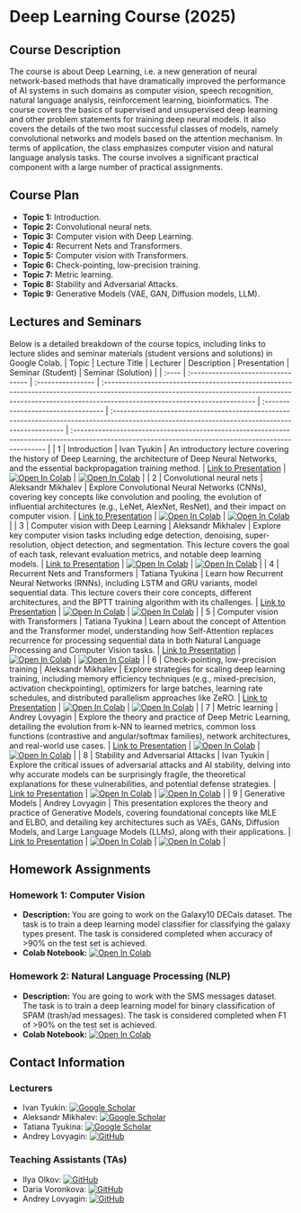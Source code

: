 # Deep Learning Course (2025)

## Course Description

The course is about Deep Learning, i.e. a new generation of neural network-based methods that have dramatically improved the performance of AI systems in such domains as computer vision, speech recognition, natural language analysis, reinforcement learning, bioinformatics. The course covers the basics of supervised and unsupervised deep learning and other problem statements for training deep neural models. It also covers the details of the two most successful classes of models, namely convolutional networks and models based on the attention mechanism. In terms of application, the class emphasizes computer vision and natural language analysis tasks. The course involves a significant practical component with a large number of practical assignments.

## Course Plan

* **Topic 1:** Introduction.
* **Topic 2:** Convolutional neural nets.
* **Topic 3:** Computer vision with Deep Learning.
* **Topic 4:** Recurrent Nets and Transformers.
* **Topic 5:** Computer vision with Transformers.
* **Topic 6:** Check-pointing, low-precision training.
* **Topic 7:** Metric learning.
* **Topic 8:** Stability and Adversarial Attacks.
* **Topic 9:** Generative Models (VAE, GAN, Diffusion models, LLM).

## Lectures and Seminars

Below is a detailed breakdown of the course topics, including links to lecture slides and seminar materials (student versions and solutions) in Google Colab.
| Topic | Lecture Title                      | Lecturer          | Description                                                                                                                                                                                             | Presentation                       | Seminar (Student)                                                                                                                               | Seminar (Solution)                                                                                                                                  |
| :---- | :--------------------------------- | :---------------- | :------------------------------------------------------------------------------------------------------------------------------------------------------------------------------------------------------ | :--------------------------------- | :---------------------------------------------------------------------------------------------------------------------------------------------- | :---------------------------------------------------------------------------------------------------------------------------------------------------- |
| 1     | Introduction                       | Ivan Tyukin       | An introductory lecture covering the history of Deep Learning, the architecture of Deep Neural Networks, and the essential backpropagation training method.                                                | [Link to Presentation](https://lms.skoltech.ru/courses/5562/files/folder/Lecture%201?preview=364924) | [![Open In Colab](https://colab.research.google.com/assets/colab-badge.svg)]([https://colab.research.google.com/drive/1yM_ooY7ujkt5ozDHaPyBCe-l1sTRROKH?usp=sharing](https://colab.research.google.com/drive/1kHzRO0p52ONdEmA8e7-6IlUtQXg6R6qB?usp=sharing))                             | [![Open In Colab](https://colab.research.google.com/assets/colab-badge.svg)](https://colab.research.google.com/drive/1fZSUfULn9Zu0Dq4dhueBaRz5XO1Aym2a?usp=sharing)                                 |
| 2     | Convolutional neural nets          | Aleksandr Mikhalev       | Explore Convolutional Neural Networks (CNNs), covering key concepts like convolution and pooling, the evolution of influential architectures (e.g., LeNet, AlexNet, ResNet), and their impact on computer vision. | [Link to Presentation](https://lms.skoltech.ru/courses/5562/files/folder/Lecture%202?preview=365907) | [![Open In Colab](https://colab.research.google.com/assets/colab-badge.svg)](https://colab.research.google.com/drive/1Pp5TPXzTt4wq80ryacY_SRU4QYQlff2Z?usp=sharing)                             | [![Open In Colab](https://colab.research.google.com/assets/colab-badge.svg)](https://colab.research.google.com/drive/1_Fbtusn_o0XcgHhEOAKgaLmfWBa2qClf?usp=sharing)                                 |
| 3     | Computer vision with Deep Learning | Aleksandr Mikhalev       | Explore key computer vision tasks including edge detection, denoising, super-resolution, object detection, and segmentation. This lecture covers the goal of each task, relevant evaluation metrics, and notable deep learning models. | [Link to Presentation](https://lms.skoltech.ru/courses/5562/files/folder/Lecture%203?preview=366470) | [![Open In Colab](https://colab.research.google.com/assets/colab-badge.svg)](https://colab.research.google.com/drive/1yM_ooY7ujkt5ozDHaPyBCe-l1sTRROKH?usp=sharing)                             | [![Open In Colab](https://colab.research.google.com/assets/colab-badge.svg)](https://colab.research.google.com/drive/1ZafQTkkXfuoXNys_1M8moUlvNMK0WupC?usp=sharing)                                 |
| 4     | Recurrent Nets and Transformers    | Tatiana Tyukina   | Learn how Recurrent Neural Networks (RNNs), including LSTM and GRU variants, model sequential data. This lecture covers their core concepts, different architectures, and the BPTT training algorithm with its challenges. | [Link to Presentation](https://lms.skoltech.ru/courses/5562/files/folder/Lecture%204?preview=367880) | [![Open In Colab](https://colab.research.google.com/assets/colab-badge.svg)](https://colab.research.google.com/drive/121j-g3S6ZNO3rgaXm3KXr791BIBuM5JG?usp=sharing)                             | [![Open In Colab](https://colab.research.google.com/assets/colab-badge.svg)](https://colab.research.google.com/drive/1EXHtvXAyODG9qz-n5f9U9KQYQx2L45OG?usp=sharing)                                 |
| 5     | Computer vision with Transformers  | Tatiana Tyukina   | Learn about the concept of Attention and the Transformer model, understanding how Self-Attention replaces recurrence for processing sequential data in both Natural Language Processing and Computer Vision tasks. | [Link to Presentation](https://lms.skoltech.ru/courses/5562/files/folder/Lecture%205?preview=367883) | [![Open In Colab](https://colab.research.google.com/assets/colab-badge.svg)](https://colab.research.google.com/drive/1v-x9GkxTY7eKb7cyteIzLwzTvEmbQI-s?usp=sharing)                             | [![Open In Colab](https://colab.research.google.com/assets/colab-badge.svg)](https://colab.research.google.com/drive/1WlcRcXftAvKjosDhdlVe7O4aaFMwPd5r?usp=sharing)                                 |
| 6     | Check-pointing, low-precision training | Aleksandr Mikhalev   | Explore strategies for scaling deep learning training, including memory efficiency techniques (e.g., mixed-precision, activation checkpointing), optimizers for large batches, learning rate schedules, and distributed parallelism approaches like ZeRO. | [Link to Presentation](https://lms.skoltech.ru/courses/5562/files/folder/Lecture%206?preview=368542) | [![Open In Colab](https://colab.research.google.com/assets/colab-badge.svg)](https://colab.research.google.com/drive/1kBWYOf13wx_tF4AwRvcPqQm0sHTjVNsz?usp=sharing)                             | [![Open In Colab](https://colab.research.google.com/assets/colab-badge.svg)](https://colab.research.google.com/drive/1VQdPKKSTLtI1JeMT5rGKaN7jXy3lQkGa?usp=sharing)                                 |
| 7     | Metric learning                  | Andrey Lovyagin   | Explore the theory and practice of Deep Metric Learning, detailing the evolution from k-NN to learned metrics, common loss functions (contrastive and angular/softmax families), network architectures, and real-world use cases. | [Link to Presentation](https://lms.skoltech.ru/courses/5562/files/folder/Lecture%207?preview=369601) | [![Open In Colab](https://colab.research.google.com/assets/colab-badge.svg)](https://colab.research.google.com/drive/1CAXzlaXeHydqikudLh8BVSxWshzB2UzJ?usp=sharing)                             | [![Open In Colab](https://colab.research.google.com/assets/colab-badge.svg)](https://colab.research.google.com/drive/1pk5tFtEiIIypivWkvd2LLiEB5lxHNwON?usp=sharing)                                 |
| 8     | Stability and Adversarial Attacks  | Ivan Tyukin       | Explore the critical issues of adversarial attacks and AI stability, delving into why accurate models can be surprisingly fragile, the theoretical explanations for these vulnerabilities, and potential defense strategies. | [Link to Presentation](https://lms.skoltech.ru/courses/5562/files/?preview=370282) | [![Open In Colab](https://colab.research.google.com/assets/colab-badge.svg)](https://colab.research.google.com/drive/1pM4mhwUQEFzzgPOo0Vz_-sm_AWwvtHpZ?usp=sharing)                             | [![Open In Colab](https://colab.research.google.com/assets/colab-badge.svg)](https://colab.research.google.com/drive/17qcwrSL29ayXVEH1Na90X2nI1e0Mlnul?usp=sharing)                                 |
| 9     | Generative Models                  | Andrey Lovyagin   | This presentation explores the theory and practice of Generative Models, covering foundational concepts like MLE and ELBO, and detailing key architectures such as VAEs, GANs, Diffusion Models, and Large Language Models (LLMs), along with their applications. | [Link to Presentation](https://lms.skoltech.ru/courses/5562/files/?preview=371573) | [![Open In Colab](https://colab.research.google.com/assets/colab-badge.svg)](https://colab.research.google.com/drive/1q-Uhul1Jb7unKB_gU4GXBxYTCaD_pj17?usp=sharing)                             | [![Open In Colab](https://colab.research.google.com/assets/colab-badge.svg)](https://colab.research.google.com/drive/136FyMa05o8tD-gdc0oXOcA51-_Na7Rwq?usp=sharing)                                 |

## Homework Assignments

### Homework 1: Computer Vision

* **Description:** You are going to work on the Galaxy10 DECals dataset. The task is to train a deep learning model classifier for classifying the galaxy types present. The task is considered completed when accuracy of >90% on the test set is achieved.
* **Colab Notebook:** [![Open In Colab](https://colab.research.google.com/assets/colab-badge.svg)](https://colab.research.google.com/drive/1hITxkVtWbjlBVlXG60qeKnvS02m5DaLC?usp=sharing)

### Homework 2: Natural Language Processing (NLP)

* **Description:** You are going to work with the SMS messages dataset. The task is to train a deep learning model for binary classification of SPAM (trash/ad messages). The task is considered completed when F1 of >90% on the test set is achieved.
* **Colab Notebook:** [![Open In Colab](https://colab.research.google.com/assets/colab-badge.svg)](https://colab.research.google.com/drive/15FnSv-rzuN0tSYTynqQvfRy-el2x_36z?usp=sharing)

## Contact Information

### Lecturers

* Ivan Tyukin: [![Google Scholar](https://img.shields.io/badge/Google%20Scholar-Profile-4285F4?style=for-the-badge&logo=googlescholar&logoColor=white)](https://scholar.google.co.uk/citations?user=DFU2e3kAAAAJ&hl=en)
* Aleksandr Mikhalev: [![Google Scholar](https://img.shields.io/badge/Google%20Scholar-Profile-4285F4?style=for-the-badge&logo=googlescholar&logoColor=white)](https://scholar.google.com/citations?user=S8zmLXYAAAAJ&hl=en)
* Tatiana Tyukina: [![Google Scholar](https://img.shields.io/badge/Google%20Scholar-Profile-4285F4?style=for-the-badge&logo=googlescholar&logoColor=white)](https://scholar.google.com/citations?user=YfiUR6EAAAAJ&hl=en)
* Andrey Lovyagin: [![GitHub](https://img.shields.io/badge/GitHub-Profile-181717?style=for-the-badge&logo=github&logoColor=white)](https://github.com/NightForger)

### Teaching Assistants (TAs)

* Ilya Olkov: [![GitHub](https://img.shields.io/badge/GitHub-Profile-181717?style=for-the-badge&logo=github&logoColor=white)](https://github.com/olkovi)
* Daria Voronkova: [![GitHub](https://img.shields.io/badge/GitHub-Profile-181717?style=for-the-badge&logo=github&logoColor=white)](https://github.com/VoronkovaDasha)
* Andrey Lovyagin: [![GitHub](https://img.shields.io/badge/GitHub-Profile-181717?style=for-the-badge&logo=github&logoColor=white)](https://github.com/NightForger)
